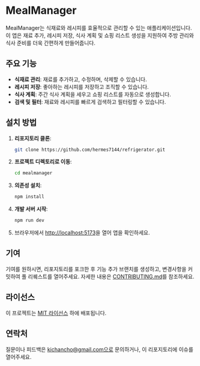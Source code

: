 # MealManager

MealManager는 식재료와 레시피를 효율적으로 관리할 수 있는 애플리케이션입니다. 이 앱은 재료 추가, 레시피 저장, 식사 계획 및 쇼핑 리스트 생성을 지원하여 주방 관리와 식사 준비를 더욱 간편하게 만들어줍니다.

## 주요 기능

- **식재료 관리**: 재료를 추가하고, 수정하며, 삭제할 수 있습니다.
- **레시피 저장**: 좋아하는 레시피를 저장하고 조직할 수 있습니다.
- **식사 계획**: 주간 식사 계획을 세우고 쇼핑 리스트를 자동으로 생성합니다.
- **검색 및 필터**: 재료와 레시피를 빠르게 검색하고 필터링할 수 있습니다.

## 설치 방법

1. **리포지토리 클론**:
    ```bash
    git clone https://github.com/hermes7144/refrigerator.git
    ```

2. **프로젝트 디렉토리로 이동**:
    ```bash
    cd mealmanager
    ```

3. **의존성 설치**:
    ```bash
    npm install
    ```

4. **개발 서버 시작**:
    ```bash
    npm run dev
    ```

5. 브라우저에서 [http://localhost:5173](http://localhost:5173)을 열어 앱을 확인하세요.

## 기여

기여를 원하시면, 리포지토리를 포크한 후 기능 추가 브랜치를 생성하고, 변경사항을 커밋하여 풀 리퀘스트를 열어주세요. 자세한 내용은 [CONTRIBUTING.md](CONTRIBUTING.md)를 참조하세요.

## 라이선스

이 프로젝트는 [MIT 라이선스](LICENSE) 하에 배포됩니다.

## 연락처

질문이나 피드백은 kichancho@gmail.com으로 문의하거나, 이 리포지토리에 이슈를 열어주세요.
